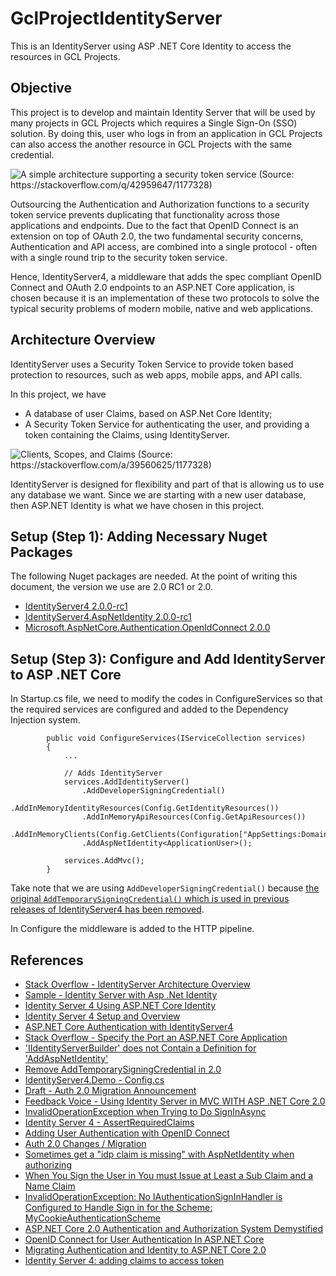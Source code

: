 # GclProjectIdentityServer
This is an IdentityServer using ASP .NET Core Identity to access the resources in GCL Projects.

## Objective
This project is to develop and maintain Identity Server that will be used by many projects in GCL Projects which requires a Single Sign-On (SSO) solution. By doing this, user who logs in from an application in GCL Projects can also access the another resource in GCL Projects with the same credential.

![A simple architecture supporting a security token service (Source: https://stackoverflow.com/q/42959647/1177328)](https://i.stack.imgur.com/yF5kh.png)

Outsourcing the Authentication and Authorization functions to a security token service prevents duplicating that functionality across those applications and endpoints. Due to the fact that OpenID Connect is an extension on top of OAuth 2.0, the two fundamental security concerns, Authentication and API access, are combined into a single protocol - often with a single round trip to the security token service.

Hence, IdentityServer4, a middleware that adds the spec compliant OpenID Connect and OAuth 2.0 endpoints to an ASP.NET Core application, is chosen because it is an implementation of these two protocols to solve the typical security problems of modern mobile, native and web applications.

## Architecture Overview
IdentityServer uses a Security Token Service to provide token based protection to resources, such as web apps, mobile apps, and API calls.

In this project, we have
- A database of user Claims, based on ASP.Net Core Identity;
- A Security Token Service for authenticating the user, and providing a token containing the Claims, using IdentityServer.

![Clients, Scopes, and Claims (Source: https://stackoverflow.com/a/39560625/1177328)](https://i.stack.imgur.com/gxGob.png)

IdentityServer is designed for flexibility and part of that is allowing us to use any database we want. Since we are starting with a new user database, then ASP.NET Identity is what we have chosen in this project.

## Setup (Step 1): Adding Necessary Nuget Packages
The following Nuget packages are needed. At the point of writing this document, the version we use are 2.0 RC1 or 2.0.
- [IdentityServer4 2.0.0-rc1](https://www.nuget.org/packages/IdentityServer4/2.0.0-rc1)
- [IdentityServer4.AspNetIdentity 2.0.0-rc1](https://www.nuget.org/packages/IdentityServer4.AspNetIdentity/2.0.0-rc1)
- [Microsoft.AspNetCore.Authentication.OpenIdConnect 2.0.0](https://www.nuget.org/packages/Microsoft.AspNetCore.Authentication.OpenIdConnect/)

## Setup (Step 3): Configure and Add IdentityServer to ASP .NET Core
In Startup.cs file, we need to modify the codes in ConfigureServices so that the required services are configured and added to the Dependency Injection system.

```
        public void ConfigureServices(IServiceCollection services)
        {
            ...

            // Adds IdentityServer
            services.AddIdentityServer()
                .AddDeveloperSigningCredential()
                .AddInMemoryIdentityResources(Config.GetIdentityResources())
                .AddInMemoryApiResources(Config.GetApiResources())
                .AddInMemoryClients(Config.GetClients(Configuration["AppSettings:DomainName"]))
                .AddAspNetIdentity<ApplicationUser>();

            services.AddMvc();
        }

```

Take note that we are using `AddDeveloperSigningCredential()` because [the original `AddTemporarySigningCredential()` which is used in previous releases of IdentityServer4 has been removed](https://github.com/IdentityServer/IdentityServer4/issues/1139).

In Configure the middleware is added to the HTTP pipeline.

## References
- [Stack Overflow - IdentityServer Architecture Overview](https://stackoverflow.com/a/39560625/1177328)
- [Sample - Identity Server with Asp .Net Identity](https://github.com/IdentityServer/IdentityServer4.Samples/tree/release/Quickstarts/6_AspNetIdentity/src/IdentityServerWithAspNetIdentity)
- [Identity Server 4 Using ASP.NET Core Identity](http://docs.identityserver.io/en/release/quickstarts/6_aspnet_identity.html)
- [Identity Server 4 Setup and Overview](http://docs.identityserver.io/en/release/quickstarts/0_overview.html#modify-hosting)
- [ASP.NET Core Authentication with IdentityServer4](https://blogs.msdn.microsoft.com/webdev/2017/01/23/asp-net-core-authentication-with-identityserver4/)
- [Stack Overflow - Specify the Port an ASP.NET Core Application](https://stackoverflow.com/a/37365382/1177328)
- ['IIdentityServerBuilder' does not Contain a Definition for 'AddAspNetIdentity'](https://github.com/IdentityServer/IdentityServer4/issues/888)
- [Remove AddTemporarySigningCredential in 2.0](https://github.com/IdentityServer/IdentityServer4/issues/1139)
- [IdentityServer4.Demo - Config.cs](https://github.com/IdentityServer/IdentityServer4.Demo/blob/master/src/IdentityServer4Demo/Config.cs)
- [Draft - Auth 2.0 Migration Announcement](https://github.com/aspnet/Security/issues/1310)
- [Feedback Voice - Using Identity Server in MVC WITH ASP .NET Core 2.0](https://github.com/IdentityServer/IdentityServer4.Samples/issues/193)
- [InvalidOperationException when Trying to Do SignInAsync](https://github.com/aspnet/Security/issues/1126)
- [Identity Server 4 - AssertRequiredClaims](https://github.com/IdentityServer/IdentityServer4/blob/dev/src/IdentityServer4/IdentityServerPrincipal.cs)
- [Adding User Authentication with OpenID Connect](http://docs.identityserver.io/en/release/quickstarts/3_interactive_login.html)
- [Auth 2.0 Changes / Migration](https://github.com/aspnet/Announcements/issues/262)
- [Sometimes get a "idp claim is missing" with AspNetIdentity when authorizing](https://github.com/IdentityServer/IdentityServer4/issues/277)
- [When You Sign the User in You must Issue at Least a Sub Claim and a Name Claim](http://docs.identityserver.io/en/release/topics/signin.html)
- [InvalidOperationException: No IAuthenticationSignInHandler is Configured to Handle Sign in for the Scheme: MyCookieAuthenticationScheme](https://stackoverflow.com/questions/45776374/invalidoperationexception-no-iauthenticationsigninhandler-is-configured-to-hand)
- [ASP.NET Core 2.0 Authentication and Authorization System Demystified](https://digitalmccullough.com/posts/aspnetcore-auth-system-demystified.html)
- [OpenID Connect for User Authentication In ASP.NET Core](https://stormpath.com/blog/openid-connect-user-authentication-in-asp-net-core)
- [Migrating Authentication and Identity to ASP.NET Core 2.0](https://docs.microsoft.com/en-us/aspnet/core/migration/1x-to-2x/identity-2x)
- [Identity Server 4: adding claims to access token](https://stackoverflow.com/questions/41387069/identity-server-4-adding-claims-to-access-token)
